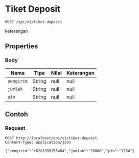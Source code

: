 # Tiket Deposit
```http
POST /api/v1/tiket-deposit
```
keterangan
## Properties
### Body
Nama | Tipe | Nilai | Keterangan
--- | --- | --- | ---
<code>pengirim</code> | String | null | null
<code>jumlah</code> | String | null | null
<code>pin</code> | String | null | null
## Contoh
### Request
```http
POST http://localhost/api/v1/tiket-deposit
Content-Type: application/json

{"pengirim":"+6281935155404","jumlah":"10000","pin":"1234"}


```
